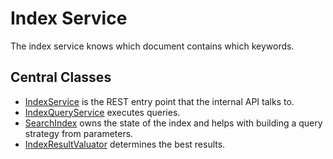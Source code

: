# Index Service

The index service knows which document contains which keywords. 

## Central Classes

* [IndexService](src/main/java/nu/marginalia/index/IndexService.java) is the REST entry point that the internal API talks to.
* [IndexQueryService](src/main/java/nu/marginalia/index/svc/IndexQueryService.java) executes queries. 
* [SearchIndex](src/main/java/nu/marginalia/index/index/SearchIndex.java) owns the state of the index and helps with building a query strategy from parameters.
* [IndexResultValuator](src/main/java/nu/marginalia/index/results/IndexResultValuator.java) determines the best results.